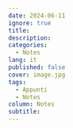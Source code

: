 ```yaml
---
date: 2024-06-11
ignore: true
title: 
description: 
categories:
  - Notes
lang: it
published: false
cover: image.jpg
tags:
  - Appunti
  - Notes
column: Notes
subtitle:
---
```

